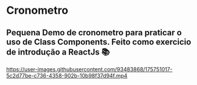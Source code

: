



# Cronometro

## Pequena Demo de cronometro para praticar o uso de Class Components. Feito como exercicio de introdução a ReactJs 📚

https://user-images.githubusercontent.com/93483868/175751017-5c2d77be-c736-4358-902b-10b98f37d94f.mp4
